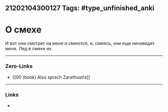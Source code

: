 21202104300127
Tags: #type_unfinished_anki 
---
# О смехе

И вот они смотрят на меня и смеются, и, смеясь, они еще ненавидят меня. Лед в смехе их.

---
### Zero-Links
- [[00 (book) Also sprach Zarathustra]]
---
### Links
-